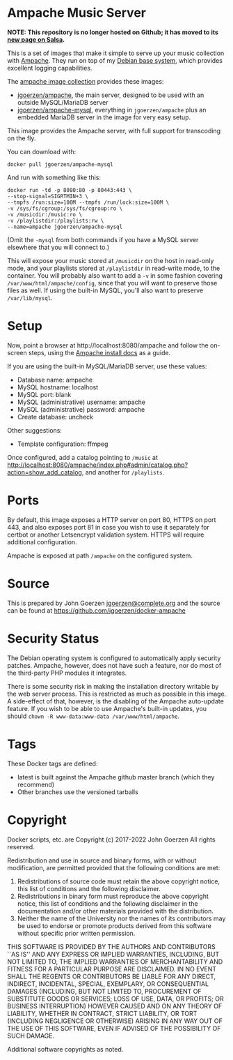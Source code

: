 # Ampache Music Server

**NOTE: This repository is no longer hosted on Github;
it has moved to its [new page on Salsa](https://salsa.debian.org/jgoerzen/docker-ampache).**

This is a set of images that make it simple to serve up your
music collection with [Ampache](http://www.ampache.org).  They run on top
of my [Debian base system](http://salsa.debian.org/jgoerzen/docker-debian-base),
which provides excellent logging capabilities.

The [ampache image collection](https://salsa.debian.org/jgoerzen/docker-ampache)
provides these images:

 - [jgoerzen/ampache](https://salsa.debian.org/jgoerzen/docker-ampache-base),
   the main server, designed to be used with an outside MySQL/MariaDB server
 - [jgoerzen/ampache-mysql](https://salsa.debian.org/jgoerzen/docker-ampache-mysql),
   everything in `jgoerzen/ampache` plus an embedded MariaDB server in
   the image for very easy setup.
   
This image provides the Ampache server, with full support for transcoding
on the fly.

You can download with:

    docker pull jgoerzen/ampache-mysql

And run with something like this:

    docker run -td -p 8080:80 -p 80443:443 \
    --stop-signal=SIGRTMIN+3 \ 
    --tmpfs /run:size=100M --tmpfs /run/lock:size=100M \
    -v /sys/fs/cgroup:/sys/fs/cgroup:ro \
    -v /musicdir:/music:ro \
    -v /playlistdir:/playlists:rw \
    --name=ampache jgoerzen/ampache-mysql

(Omit the `-mysql` from both commands if you have a MySQL server elsewhere that you
will connect to.)

This will expose your music stored at `/musicdir` on the host in read-only mode, and your playlists
stored at `/playlistdir` in read-write mode, to the container.  You will probably also
want to add a `-v` in some fashion covering `/var/www/html/ampache/config`, since that you will want
to preserve those files as well.  If using the built-in MySQL, you'll also want to preserve
`/var/lib/mysql`.

# Setup

Now, point a browser at http://localhost:8080/ampache and follow the
on-screen steps, using the [Ampache install docs](https://github.com/ampache/ampache/wiki/Installation)
as a guide.

If you are using the built-in MySQL/MariaDB server, use these values:

 - Database name: ampache
 - MySQL hostname: localhost
 - MySQL port: blank
 - MySQL (administrative) username: ampache
 - MySQL (administrative) password: ampache
 - Create database: uncheck

Other suggestions:

 - Template configuration: ffmpeg

Once configured, add a catalog pointing to `/music` at <http://localhost:8080/ampache/index.php#admin/catalog.php?action=show_add_catalog>, and another for `/playlists`.

# Ports

By default, this image exposes a HTTP server on port 80, HTTPS on port 443, and
also exposes port 81 in case you wish to use it separately for certbot or another
Letsencrypt validation system.  HTTPS will require additional configuration.

Ampache is exposed at path `/ampache` on the configured system. 

# Source

This is prepared by John Goerzen <jgoerzen@complete.org> and the source
can be found at https://github.com/jgoerzen/docker-ampache

# Security Status

The Debian operating system is configured to automatically apply security patches.
Ampache, however, does not have such a feature, nor do most of the third-party
PHP modules it integrates.

There is some security risk in making the installation directory writable by
the web server process.  This is restricted as much as possible in this image.
A side-effect of that, however, is the disabling of the Ampache auto-update
feature.  If you wish to be able to use Ampache's built-in updates, you
should `chown -R www-data:www-data /var/www/html/ampache`.

# Tags

These Docker tags are defined:

 - latest is built against the Ampache github master branch (which they recommend)
 - Other branches use the versioned tarballs

# Copyright

Docker scripts, etc. are
Copyright (c) 2017-2022 John Goerzen
All rights reserved.

Redistribution and use in source and binary forms, with or without
modification, are permitted provided that the following conditions
are met:
1. Redistributions of source code must retain the above copyright
   notice, this list of conditions and the following disclaimer.
2. Redistributions in binary form must reproduce the above copyright
   notice, this list of conditions and the following disclaimer in the
   documentation and/or other materials provided with the distribution.
3. Neither the name of the University nor the names of its contributors
   may be used to endorse or promote products derived from this software
   without specific prior written permission.

THIS SOFTWARE IS PROVIDED BY THE AUTHORS AND CONTRIBUTORS ``AS IS'' AND
ANY EXPRESS OR IMPLIED WARRANTIES, INCLUDING, BUT NOT LIMITED TO, THE
IMPLIED WARRANTIES OF MERCHANTABILITY AND FITNESS FOR A PARTICULAR PURPOSE
ARE DISCLAIMED.  IN NO EVENT SHALL THE REGENTS OR CONTRIBUTORS BE LIABLE
FOR ANY DIRECT, INDIRECT, INCIDENTAL, SPECIAL, EXEMPLARY, OR CONSEQUENTIAL
DAMAGES (INCLUDING, BUT NOT LIMITED TO, PROCUREMENT OF SUBSTITUTE GOODS
OR SERVICES; LOSS OF USE, DATA, OR PROFITS; OR BUSINESS INTERRUPTION)
HOWEVER CAUSED AND ON ANY THEORY OF LIABILITY, WHETHER IN CONTRACT, STRICT
LIABILITY, OR TORT (INCLUDING NEGLIGENCE OR OTHERWISE) ARISING IN ANY WAY
OUT OF THE USE OF THIS SOFTWARE, EVEN IF ADVISED OF THE POSSIBILITY OF
SUCH DAMAGE.

Additional software copyrights as noted.

